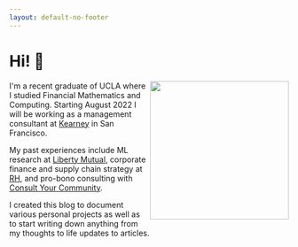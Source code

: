 ```yaml
---
layout: default-no-footer
---
```


# Hi! 👋 

<img align="right" src="{{ site.baseurl }}/images/pfp.jpg" width="250">


I'm a recent graduate of UCLA where I studied Financial Mathematics and Computing. Starting August 2022 I will be working as a management consultant at [Kearney](https://kearney.com/) in San Francisco. 

My past experiences include ML research at [Liberty Mutual](https://www.libertymutualgroup.com/about-lm/corporate-information/overview), corporate finance and supply chain strategy at [RH](https://rh.com/), and pro-bono consulting with [Consult Your Community](https://consultyourcommunity.org/).

I created this blog to document various personal projects as well as to start writing down anything from my thoughts to life updates to articles. 

